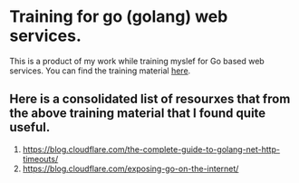 # Training for go (golang) web services.

This is a product of my work while training myslef for Go based web services.
You can find the training material [here](https://github.com/ardanlabs/service-training).

## Here is a consolidated list of resourxes that from the above training material that I found quite useful.

1. https://blog.cloudflare.com/the-complete-guide-to-golang-net-http-timeouts/
2. https://blog.cloudflare.com/exposing-go-on-the-internet/
